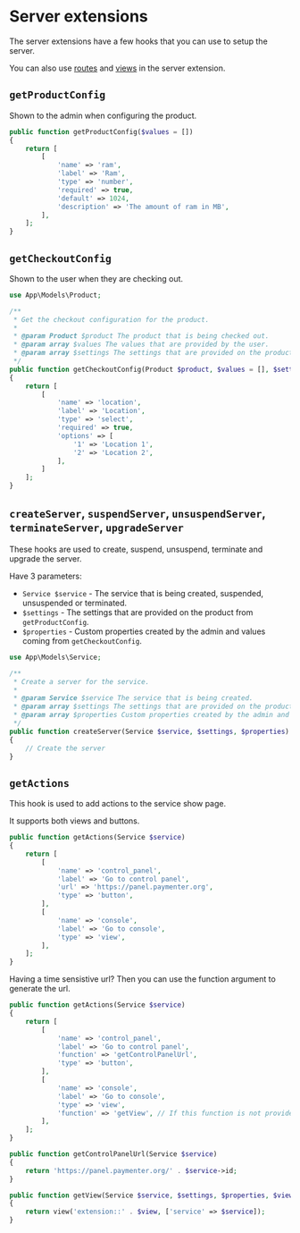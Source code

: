 # Server extensions

The server extensions have a few hooks that you can use to setup the server.

You can also use [routes](index.md#routes-views-etc) and [views](index.md#routes-views-etc) in the server extension.

## `getProductConfig`

Shown to the admin when configuring the product.

```php
public function getProductConfig($values = [])
{
    return [
        [
            'name' => 'ram',
            'label' => 'Ram',
            'type' => 'number',
            'required' => true,
            'default' => 1024,
            'description' => 'The amount of ram in MB',
        ],
    ];
}
```

## `getCheckoutConfig`

Shown to the user when they are checking out.

```php
use App\Models\Product;

/**
 * Get the checkout configuration for the product.
 * 
 * @param Product $product The product that is being checked out.
 * @param array $values The values that are provided by the user.
 * @param array $settings The settings that are provided on the product from `getProductConfig`.
 */
public function getCheckoutConfig(Product $product, $values = [], $settings = [])
{
    return [
        [
            'name' => 'location',
            'label' => 'Location',
            'type' => 'select',
            'required' => true,
            'options' => [
                '1' => 'Location 1',
                '2' => 'Location 2',
            ],
        ]
    ];
}
```

## `createServer`, `suspendServer`, `unsuspendServer`, `terminateServer`, `upgradeServer`

These hooks are used to create, suspend, unsuspend, terminate and upgrade the server.

Have 3 parameters:

- `Service $service` - The service that is being created, suspended, unsuspended or terminated.
- `$settings` - The settings that are provided on the product from `getProductConfig`.
- `$properties` - Custom properties created by the admin and values coming from `getCheckoutConfig`.

```php
use App\Models\Service;

/**
 * Create a server for the service.
 * 
 * @param Service $service The service that is being created.
 * @param array $settings The settings that are provided on the product from `getProductConfig`.
 * @param array $properties Custom properties created by the admin and values coming from `getCheckoutConfig`.
 */
public function createServer(Service $service, $settings, $properties)
{
    // Create the server
}
```

## `getActions`

This hook is used to add actions to the service show page.

It supports both views and buttons.

```php
public function getActions(Service $service)
{
    return [
        [
            'name' => 'control_panel',
            'label' => 'Go to control panel',
            'url' => 'https://panel.paymenter.org',
            'type' => 'button',
        ],
        [
            'name' => 'console',
            'label' => 'Go to console',
            'type' => 'view',
        ],
    ];
}
```

Having a time sensistive url? Then you can use the function argument to generate the url.

```php
public function getActions(Service $service)
{
    return [
        [
            'name' => 'control_panel',
            'label' => 'Go to control panel',
            'function' => 'getControlPanelUrl',
            'type' => 'button',
        ],
        [
            'name' => 'console',
            'label' => 'Go to console',
            'type' => 'view',
            'function' => 'getView', // If this function is not provided, we will use the function `getView` to render the view.
        ],
    ];
}

public function getControlPanelUrl(Service $service)
{
    return 'https://panel.paymenter.org/' . $service->id;
}

public function getView(Service $service, $settings, $properties, $view)
{
    return view('extension::' . $view, ['service' => $service]);
}
```
